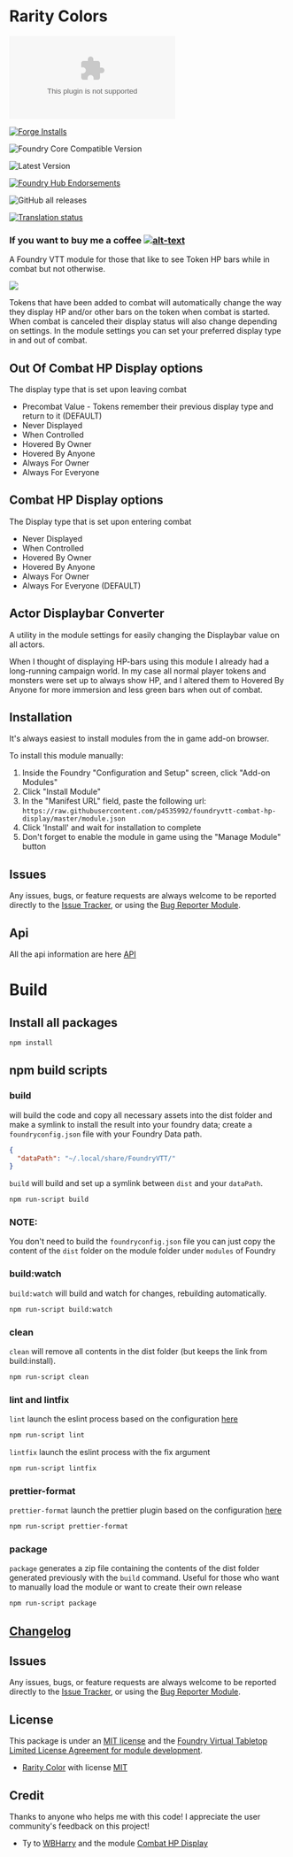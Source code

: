 # Rarity Colors

![Latest Release Download Count](https://img.shields.io/github/downloads/p4535992/foundryvtt-combat-hp-display/latest/module.zip?color=2b82fc&label=DOWNLOADS&style=for-the-badge)

[![Forge Installs](https://img.shields.io/badge/dynamic/json?label=Forge%20Installs&query=package.installs&suffix=%25&url=https%3A%2F%2Fforge-vtt.com%2Fapi%2Fbazaar%2Fpackage%2Fcombat-hp-display&colorB=006400&style=for-the-badge)](https://forge-vtt.com/bazaar#package=combat-hp-display)

![Foundry Core Compatible Version](https://img.shields.io/badge/dynamic/json.svg?url=https%3A%2F%2Fraw.githubusercontent.com%2Fp4535992%2Ffoundryvtt-combat-hp-display%2Fmaster%2Fmodule.json&label=Foundry%20Version&query=$.compatibleCoreVersion&colorB=orange&style=for-the-badge)

![Latest Version](https://img.shields.io/badge/dynamic/json.svg?url=https%3A%2F%2Fraw.githubusercontent.com%2Fp4535992%2Ffoundryvtt-combat-hp-display%2Fmaster%2Fmodule.json&label=Latest%20Release&prefix=v&query=$.version&colorB=red&style=for-the-badge)

[![Foundry Hub Endorsements](https://img.shields.io/endpoint?logoColor=white&url=https%3A%2F%2Fwww.foundryvtt-hub.com%2Fwp-json%2Fhubapi%2Fv1%2Fpackage%2Fcombat-hp-display%2Fshield%2Fendorsements&style=for-the-badge)](https://www.foundryvtt-hub.com/package/combat-hp-display/)

![GitHub all releases](https://img.shields.io/github/downloads/p4535992/foundryvtt-combat-hp-display/total?style=for-the-badge)

[![Translation status](https://weblate.foundryvtt-hub.com/widgets/combat-hp-display/-/287x66-black.png)](https://weblate.foundryvtt-hub.com/engage/combat-hp-display/)

### If you want to buy me a coffee [![alt-text](https://img.shields.io/badge/-Patreon-%23ff424d?style=for-the-badge)](https://www.patreon.com/p4535992)

A Foundry VTT module for those that like to see Token HP bars while in combat but not otherwise.

![](wiki/videos/combat_hp_display_preview.gif)

Tokens that have been added to combat will automatically change the way they display HP and/or other bars on the token when combat is started. When combat is canceled their display status will also change depending on settings.
In the module settings you can set your preferred display type in and out of combat.

## Out Of Combat HP Display options

The display type that is set upon leaving combat
- Precombat Value - Tokens remember their previous display type and return to it (DEFAULT)
- Never Displayed
- When Controlled
- Hovered By Owner
- Hovered By Anyone
- Always For Owner
- Always For Everyone

## Combat HP Display options

The Display type that is set upon entering combat
- Never Displayed
- When Controlled
- Hovered By Owner
- Hovered By Anyone
- Always For Owner
- Always For Everyone (DEFAULT)

## Actor Displaybar Converter
A utility in the module settings for easily changing the Displaybar value on all actors. 

When I thought of displaying HP-bars using this module I already had a long-running campaign world. In my case all normal player tokens and monsters were set up to always show HP, and I altered them to Hovered By Anyone for more immersion and less green bars when out of combat. 

## Installation

It's always easiest to install modules from the in game add-on browser.

To install this module manually:
1.  Inside the Foundry "Configuration and Setup" screen, click "Add-on Modules"
2.  Click "Install Module"
3.  In the "Manifest URL" field, paste the following url:
`https://raw.githubusercontent.com/p4535992/foundryvtt-combat-hp-display/master/module.json`
4.  Click 'Install' and wait for installation to complete
5.  Don't forget to enable the module in game using the "Manage Module" button

## Issues

Any issues, bugs, or feature requests are always welcome to be reported directly to the [Issue Tracker](https://github.com/p4535992/foundryvtt-combat-hp-display/issues ), or using the [Bug Reporter Module](https://foundryvtt.com/packages/bug-reporter/).

## Api

All the api information are here [API](./wiki/api.md)

# Build

## Install all packages

```bash
npm install
```
## npm build scripts

### build

will build the code and copy all necessary assets into the dist folder and make a symlink to install the result into your foundry data; create a
`foundryconfig.json` file with your Foundry Data path.

```json
{
  "dataPath": "~/.local/share/FoundryVTT/"
}
```

`build` will build and set up a symlink between `dist` and your `dataPath`.

```bash
npm run-script build
```

### NOTE:

You don't need to build the `foundryconfig.json` file you can just copy the content of the `dist` folder on the module folder under `modules` of Foundry

### build:watch

`build:watch` will build and watch for changes, rebuilding automatically.

```bash
npm run-script build:watch
```

### clean

`clean` will remove all contents in the dist folder (but keeps the link from build:install).

```bash
npm run-script clean
```
### lint and lintfix

`lint` launch the eslint process based on the configuration [here](./.eslintrc)

```bash
npm run-script lint
```

`lintfix` launch the eslint process with the fix argument

```bash
npm run-script lintfix
```

### prettier-format

`prettier-format` launch the prettier plugin based on the configuration [here](./.prettierrc)

```bash
npm run-script prettier-format
```

### package

`package` generates a zip file containing the contents of the dist folder generated previously with the `build` command. Useful for those who want to manually load the module or want to create their own release

```bash
npm run-script package
```

## [Changelog](./CHANGELOG.md)

## Issues

Any issues, bugs, or feature requests are always welcome to be reported directly to the [Issue Tracker](https://github.com/p4535992/foundryvtt-combat-hp-display/issues ), or using the [Bug Reporter Module](https://foundryvtt.com/packages/bug-reporter/).

## License

This package is under an [MIT license](LICENSE) and the [Foundry Virtual Tabletop Limited License Agreement for module development](https://foundryvtt.com/article/license/).

- [Rarity Color](https://github.com/WBHarry/combat-hp-display) with license [MIT](https://github.com/WBHarry/combat-hp-display/blob/main/LICENSE)

## Credit

Thanks to anyone who helps me with this code! I appreciate the user community's feedback on this project!

- Ty to  [WBHarry](https://github.com/WBHarry) and the module [Combat HP Display](https://github.com/WBHarry/combat-hp-display)
